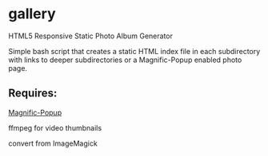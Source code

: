 gallery
======

HTML5 Responsive Static Photo Album Generator

Simple bash script that creates a static HTML index file in each subdirectory with links to deeper subdirectories or a Magnific-Popup enabled photo page.

Requires:
---------
[Magnific-Popup](http://dimsemenov.com/plugins/magnific-popup/)

ffmpeg for video thumbnails

convert from ImageMagick
